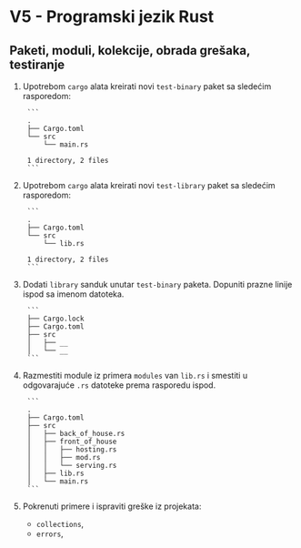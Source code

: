 # V5 - Programski jezik Rust

## Paketi, moduli, kolekcije, obrada grešaka, testiranje

1. Upotrebom `cargo` alata kreirati novi `test-binary` paket sa sledećim rasporedom:

        ```
        .
        ├── Cargo.toml
        └── src
            └── main.rs

        1 directory, 2 files
        ```

2. Upotrebom `cargo` alata kreirati novi `test-library` paket sa sledećim rasporedom:

        ```
        .
        ├── Cargo.toml
        └── src
            └── lib.rs

        1 directory, 2 files
        ```

3. Dodati `library` sanduk unutar `test-binary` paketa. Dopuniti prazne linije ispod sa imenom datoteka.

        ```
        ├── Cargo.lock
        ├── Cargo.toml
        ├── src
        │   ├── __
        │   └── __
        ```

4. Razmestiti module iz primera `modules` van `lib.rs` i smestiti u odgovarajuće `.rs` datoteke prema rasporedu ispod.

        ```
        .
        ├── Cargo.toml
        ├── src
        │   ├── back_of_house.rs
        │   ├── front_of_house
        │   │   ├── hosting.rs
        │   │   ├── mod.rs
        │   │   └── serving.rs
        │   ├── lib.rs
        │   └── main.rs
        ```

5. Pokrenuti primere i ispraviti greške iz projekata:

    - `collections`,
    - `errors`,

